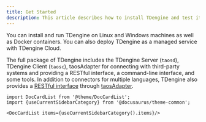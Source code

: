 ```yaml
---
title: Get Started
description: This article describes how to install TDengine and test its performance.
---
```


You can install and run TDengine on Linux and Windows machines as well as Docker containers. You can also deploy TDengine as a managed service with TDengine Cloud.

The full package of TDengine includes the TDengine Server (`taosd`), TDengine Client (`taosc`), taosAdapter for connecting with third-party systems and providing a RESTful interface, a command-line interface, and some tools. In addition to connectors for multiple languages, TDengine also provides a [RESTful interface](/reference/rest-api) through [taosAdapter](/reference/taosadapter).

```mdx-code-block
import DocCardList from '@theme/DocCardList';
import {useCurrentSidebarCategory} from '@docusaurus/theme-common';

<DocCardList items={useCurrentSidebarCategory().items}/>
```